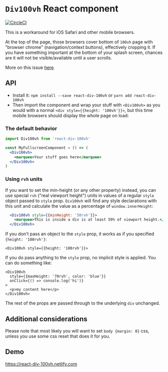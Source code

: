 # `Div100vh` React component
[![CircleCI](https://circleci.com/gh/mvasin/react-div-100vh.svg?style=svg&circle-token=cd3f9e7031e393880d945af301841db926000ec4)](https://circleci.com/gh/mvasin/react-div-100vh)

This is a workaround for iOS Safari and other mobile browsers.

At the top of the page, those browsers cover bottom of `100vh` page with "browser chrome" (navigation/context buttons), effectively cropping it. If you have something important at the bottom of your splash screen, chances are it will not be visible/available until a user scrolls.

More on this issue [here](https://nicolas-hoizey.com/2015/02/viewport-height-is-taller-than-the-visible-part-of-the-document-in-some-mobile-browsers.html
).

## API
- Install it: `npm install --save react-div-100vh` or `yarn add react-div-100vh`
- Then import the component and wrap your stuff with `<Div100vh>` as you would with a normal `<div style={{height: '100vh'}}>`, but this time mobile browsers should display the whole page on load:

### The default behavior

```jsx
import Div100vh from 'react-div-100vh'

const MyFullscreenComponent = () => (
  <Div100vh>
    <marquee>Your stuff goes here</marquee>
  </Div100vh>
)
```

### Using `rvh` units

If you want to set the min-height (or any other property) instead, you can use special `rvh` ("real viewport height") units in values of a regular `style` object passed to `style` prop. `Div100vh` will find any style declarations with this unit and calculate the value as a percentage of `window.innerHeight`:

```jsx
  <Div100vh style={{minHeight: '50rvh'}}>
    <marquee>This is inside a div is at least 50% of viewport height.</marquee>
  </Div100vh>
```

If you don't pass an object to the `style` prop, it works as if you specified `{height: '100rvh'}`:
```
<Div100vh style={{height: '100rvh'}}>
```

If you do pass anything to the `style` prop, no implicit style is applied. You can do something like:
```
<Div100vh
  style={{maxHeight: '70rvh', color: 'blue'}}
  onClick={() => console.log('hi')}
>
  <p>my content here</p>
</Div100vh>
```

The rest of the props are passed through to the underlying `div` unchanged.

## Additional considerations

Please note that most likely you will want to set `body {margin: 0}` css, unless you use some css reset that does it for you.

## Demo
https://react-div-100vh.netlify.com